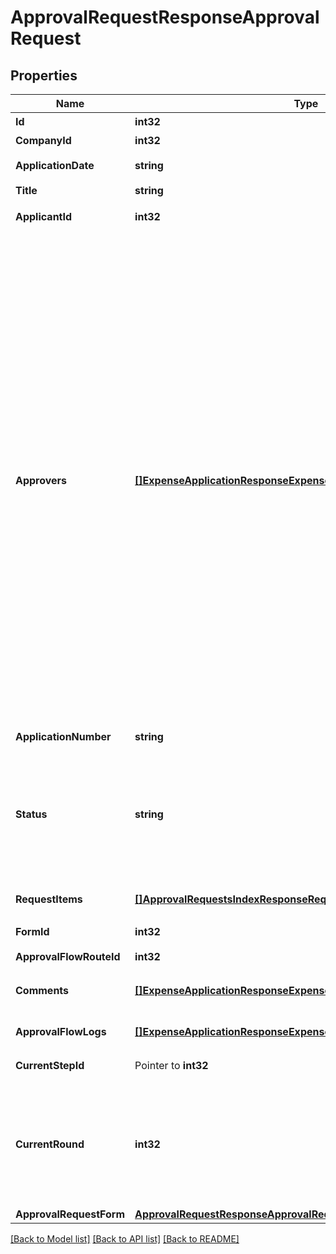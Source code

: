 # ApprovalRequestResponseApprovalRequest

## Properties

Name | Type | Description | Notes
------------ | ------------- | ------------- | -------------
**Id** | **int32** | 各種申請ID | 
**CompanyId** | **int32** | 事業所ID | 
**ApplicationDate** | **string** | 申請日 (yyyy-mm-dd) | 
**Title** | **string** | 申請タイトル | 
**ApplicantId** | **int32** | 申請者のユーザーID | 
**Approvers** | [**[]ExpenseApplicationResponseExpenseApplicationApprovers**](expenseApplicationResponse_expense_application_approvers.md) | 承認者（配列）   承認ステップのresource_typeがunspecified (指定なし)の場合はapproversはレスポンスに含まれません。   しかし、resource_typeがunspecifiedの承認ステップにおいて誰かが承認・却下・差し戻しのいずれかのアクションを取った後は、    approversはレスポンスに含まれるようになります。    その場合approversにはアクションを行ったステップのIDとアクションを行ったユーザーのIDが含まれます。 | 
**ApplicationNumber** | **string** | 申請No. | 
**Status** | **string** | 申請ステータス(draft:下書き, in_progress:申請中, approved:承認済, rejected:却下, feedback:差戻し) | 
**RequestItems** | [**[]ApprovalRequestsIndexResponseRequestItems**](approvalRequestsIndexResponse_request_items.md) | 各種申請の項目一覧（配列） | 
**FormId** | **int32** | 申請フォームID | 
**ApprovalFlowRouteId** | **int32** | 申請経路ID | 
**Comments** | [**[]ExpenseApplicationResponseExpenseApplicationComments**](expenseApplicationResponse_expense_application_comments.md) | 各種申請のコメント一覧（配列） | 
**ApprovalFlowLogs** | [**[]ExpenseApplicationResponseExpenseApplicationApprovalFlowLogs**](expenseApplicationResponse_expense_application_approval_flow_logs.md) | 各種申請の承認履歴（配列） | 
**CurrentStepId** | Pointer to **int32** | 現在承認ステップID | 
**CurrentRound** | **int32** | 現在のround。差し戻し等により申請がstepの最初からやり直しになるとroundの値が増えます。 | 
**ApprovalRequestForm** | [**ApprovalRequestResponseApprovalRequestApprovalRequestForm**](approvalRequestResponse_approval_request_approval_request_form.md) |  | 

[[Back to Model list]](../README.md#documentation-for-models) [[Back to API list]](../README.md#documentation-for-api-endpoints) [[Back to README]](../README.md)


